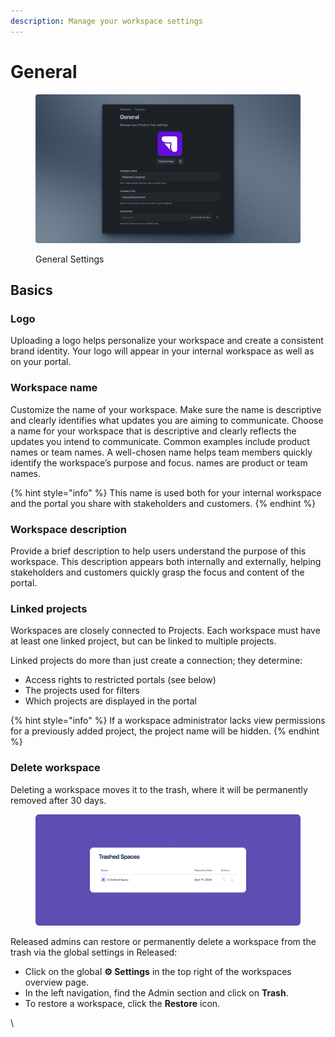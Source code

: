 ```yaml
---
description: Manage your workspace settings
---
```


# General

<figure><img src="../../.gitbook/assets/Released Settings - General.png" alt=""><figcaption><p>General Settings</p></figcaption></figure>

## Basics

### Logo

Uploading a logo helps personalize your workspace and create a consistent brand identity. Your logo will appear in your internal workspace as well as on your portal.

### Workspace name

Customize the name of your workspace. Make sure the name is descriptive and clearly identifies what updates you are aiming to communicate. Choose a name for your workspace that is descriptive and clearly reflects the updates you intend to communicate. Common examples include product names or team names. A well-chosen name helps team members quickly identify the workspace’s purpose and focus. names are product or team names.&#x20;

{% hint style="info" %}
This name is used both for your internal workspace and the portal you share with stakeholders and customers.
{% endhint %}

### Workspace description

Provide a brief description to help users understand the purpose of this workspace. This description appears both internally and externally, helping stakeholders and customers quickly grasp the focus and content of the portal.

### Linked projects

Workspaces are closely connected to Projects. Each workspace must have at least one linked project, but can be linked to multiple projects.

Linked projects do more than just create a connection; they determine:

* Access rights to restricted portals (see below)
* The projects used for filters
* Which projects are displayed in the portal

{% hint style="info" %}
If a workspace administrator lacks view permissions for a previously added project, the project name will be hidden.
{% endhint %}

### Delete workspace

Deleting a workspace moves it to the trash, where it will be permanently removed after 30 days.

<figure><img src="../../.gitbook/assets/Trash - Header.png" alt=""><figcaption></figcaption></figure>

Released admins can restore or permanently delete a workspace from the trash via the global settings in Released:&#x20;

* Click on the global **⚙ Settings**  in the top right of the workspaces overview page.
* In the left navigation, find the Admin section and click on **Trash**.
* To restore a workspace, click the **Restore** icon.

\

